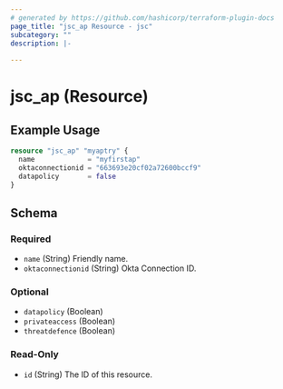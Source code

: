 ```yaml
---
# generated by https://github.com/hashicorp/terraform-plugin-docs
page_title: "jsc_ap Resource - jsc"
subcategory: ""
description: |-
  
---
```


# jsc_ap (Resource)



## Example Usage

```terraform
resource "jsc_ap" "myaptry" {
  name             = "myfirstap"
  oktaconnectionid = "663693e20cf02a72600bccf9"
  datapolicy       = false
}
```

<!-- schema generated by tfplugindocs -->
## Schema

### Required

- `name` (String) Friendly name.
- `oktaconnectionid` (String) Okta Connection ID.

### Optional

- `datapolicy` (Boolean)
- `privateaccess` (Boolean)
- `threatdefence` (Boolean)

### Read-Only

- `id` (String) The ID of this resource.
